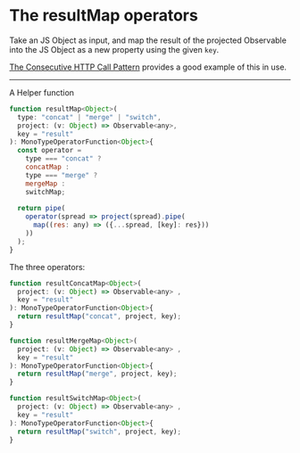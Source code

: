 # The resultMap operators

Take an JS Object as input, and map the result of the projected Observable into the JS Object as a new property using the given `key`.

[The Consecutive HTTP Call Pattern](Chttpcp.md) provides a good example of this in use.

----

A Helper function

```JavaScript
function resultMap<Object>(
  type: "concat" | "merge" | "switch",
  project: (v: Object) => Observable<any>, 
  key = "result"
): MonoTypeOperatorFunction<Object>{
  const operator = 
    type === "concat" ?
    concatMap :
    type === "merge" ?
    mergeMap :
    switchMap;
    
  return pipe(
    operator(spread => project(spread).pipe(
      map((res: any) => ({...spread, [key]: res}))
    ))
  );
}
```

The three operators:

```JavaScript
function resultConcatMap<Object>(
  project: (v: Object) => Observable<any> , 
  key = "result"
): MonoTypeOperatorFunction<Object>{
  return resultMap("concat", project, key);
}

function resultMergeMap<Object>(
  project: (v: Object) => Observable<any> , 
  key = "result"
): MonoTypeOperatorFunction<Object>{
  return resultMap("merge", project, key);
}

function resultSwitchMap<Object>(
  project: (v: Object) => Observable<any> , 
  key = "result"
): MonoTypeOperatorFunction<Object>{
  return resultMap("switch", project, key);
}
```
